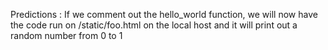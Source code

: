 Predictions : 
If we comment out the hello_world function, we will now have the code run on /static/foo.html on the local host and it will print out a random number from 0 to 1

